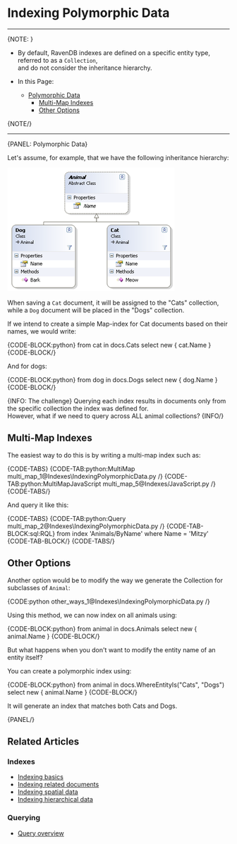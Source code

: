 # Indexing Polymorphic Data

---
{NOTE: }

* By default, RavenDB indexes are defined on a specific entity type, referred to as a `Collection`,  
  and do not consider the inheritance hierarchy.

* In this Page:  
   * [Polymorphic Data](../indexes/indexing-polymorphic-data#polymorphic-data)  
      * [Multi-Map Indexes](../indexes/indexing-polymorphic-data#multi-map-indexes)  
      * [Other Options](../indexes/indexing-polymorphic-data#other-options)  

{NOTE/}

---

{PANEL: Polymorphic Data}

Let's assume, for example, that we have the following inheritance hierarchy:

![Figure 1: Polymorphic indexes](images/polymorphic_indexes_faq.png)

When saving a `Cat` document, it will be assigned to the "Cats" collection,  
while a `Dog` document will be placed in the "Dogs" collection.

If we intend to create a simple Map-index for Cat documents based on their names, we would write:

{CODE-BLOCK:python}
from cat in docs.Cats
select new { cat.Name }
{CODE-BLOCK/}

And for dogs:

{CODE-BLOCK:python}
from dog in docs.Dogs
select new { dog.Name }
{CODE-BLOCK/}

{INFO: The challenge}
Querying each index results in documents only from the specific collection the index was defined for.  
However, what if we need to query across ALL animal collections?
{INFO/}

## Multi-Map Indexes

The easiest way to do this is by writing a multi-map index such as:

{CODE-TABS}
{CODE-TAB:python:MultiMap multi_map_1@Indexes\IndexingPolymorphicData.py /}
{CODE-TAB:python:MultiMapJavaScript multi_map_5@Indexes/JavaScript.py /}
{CODE-TABS/}

And query it like this:

{CODE-TABS}
{CODE-TAB:python:Query multi_map_2@Indexes\IndexingPolymorphicData.py /}
{CODE-TAB-BLOCK:sql:RQL}
from index 'Animals/ByName'
where Name = 'Mitzy'
{CODE-TAB-BLOCK/}
{CODE-TABS/}

## Other Options

Another option would be to modify the way we generate the Collection for subclasses of `Animal`:

{CODE:python other_ways_1@Indexes\IndexingPolymorphicData.py /}

Using this method, we can now index on all animals using:

{CODE-BLOCK:python}
from animal in docs.Animals
select new { animal.Name }
{CODE-BLOCK/}

But what happens when you don't want to modify the entity name of an entity itself?

You can create a polymorphic index using:

{CODE-BLOCK:python}
from animal in docs.WhereEntityIs("Cats", "Dogs")
select new { animal.Name }
{CODE-BLOCK/}

It will generate an index that matches both Cats and Dogs.

{PANEL/}

## Related Articles

### Indexes

- [Indexing basics](../indexes/indexing-basics)
- [Indexing related documents](../indexes/indexing-related-documents)
- [Indexing spatial data](../indexes/indexing-spatial-data)
- [Indexing hierarchical data](../indexes/indexing-hierarchical-data)

### Querying

- [Query overview](../client-api/session/querying/how-to-query)
